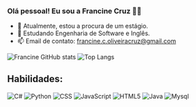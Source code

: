 ### Olá pessoal! Eu sou a Francine Cruz 👋👋
- 🔭 Atualmente, estou a procura de um estágio.
- 🌱 Estudando Engenharia de Software e Inglês.
- 📫 Email de contato: francine.c.oliveiracruz@gmail.com

![Francine GitHub stats](https://github-readme-stats.vercel.app/api?username=francine19&show_icons=true&theme=highcontrast)
![Top Langs](https://github-readme-stats.vercel.app/api/top-langs/?username=francine19&layout=compact&theme=highcontrast)

## Habilidades:
<div style="display: inline_block">
  <img align="center" alt="C#" src="https://img.shields.io/badge/C%23-239120?style=for-the-badge&logo=c-sharp&logoColor=white" />
  <img align="center" alt="Python" src="https://img.shields.io/badge/Python-3776AB?style=for-the-badge&logo=python&logoColor=white" />
  <img align="center" alt="CSS" src="https://img.shields.io/badge/CSS-239120?&style=for-the-badge&logo=css3&logoColor=white" />
  <img align="center" alt="JavaScript" src="https://img.shields.io/badge/JavaScript-F7DF1E?style=for-the-badge&logo=javascript&logoColor=black" />
  <img align="center" alt="HTML5" src="https://img.shields.io/badge/HTML5-E34F26?style=for-the-badge&logo=html5&logoColor=white" />
  <img align="center" alt="Java" src="https://img.shields.io/badge/Java-ED8B00?style=for-the-badge&logo=openjdk&logoColor=white" />
  <img align="center" alt="Mysql" src="https://img.shields.io/badge/MySQL-005C84?style=for-the-badge&logo=mysql&logoColor=white" />
</div>
